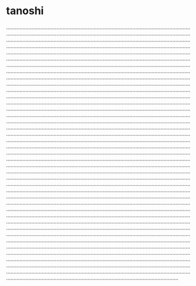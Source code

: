 # tanoshi
....................................................................................................................................................................................................................................................................................................................................................................................................................................................................................................................................................................................................................................................................................................................................................................................................................................................................................................................................................................................................................................................................................................................................................................................................................................................................................................................................................................................................................................................................................................................................................................................................................................................................................................................................................................................................................................................................................................................................................................................................................................................................................................................................................................................................................................................................................................................................................................................................................................................................................................................................................................................................................................................................................................................................................................................................................................................................................................................................................................................................................................................................................................................................................................................................................................................................................................................................................................................................................................................................................................................................................................................................................................................................................................................................................................................................................................................................................................................................................................................................................................................................................................................................................................................................................................................................................................................................................................................................................................................................................................................................................................................................................................................................................................................................................................................................................................................................................................................................................................................................................................................................................................................................................................................................................................................................................